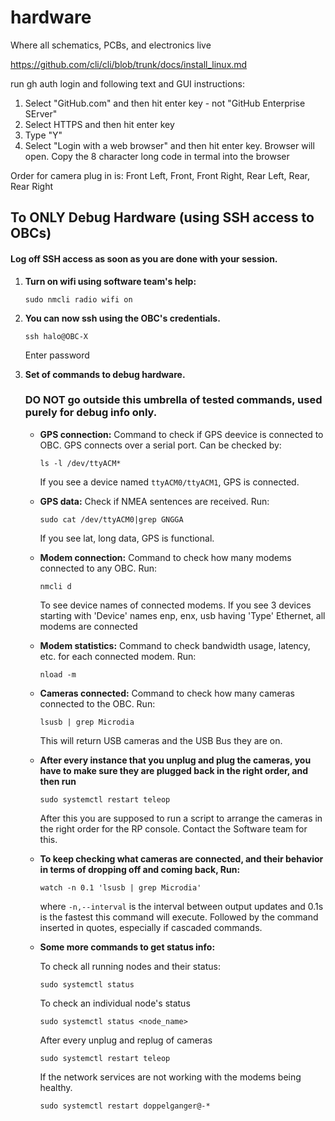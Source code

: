 # hardware
Where all schematics, PCBs, and electronics live


https://github.com/cli/cli/blob/trunk/docs/install_linux.md

run gh auth login and following text and GUI instructions:
1) Select "GitHub.com" and then hit enter key    - not "GitHub Enterprise SErver" 
2) Select HTTPS and then hit enter key
3) Type "Y"
4) Select "Login with a web browser" and then hit enter key. Browser will open. Copy the 8 character long code in termal into the browser




Order for camera plug in is: Front Left, Front, Front Right, Rear Left, Rear, Rear Right



   ## To ONLY Debug Hardware (using SSH access to OBCs) 

   #### Log off SSH access as soon as you are done with your session.

1. **Turn on wifi using software team's help:**
   ```
   sudo nmcli radio wifi on
   ```
   

2. **You can now ssh using the OBC's credentials.** 
   ```
   ssh halo@OBC-X
   ```
   Enter password

3. **Set of commands to debug hardware.** 
   ### DO NOT go outside this umbrella of tested commands, used purely for debug info only.
   - **GPS connection:** 
     Command to check if GPS deevice is connected to OBC.
     GPS connects over a serial port. 
     Can be checked by:
     ```
     ls -l /dev/ttyACM*
     ``` 
     If you see a device named `ttyACM0/ttyACM1`, GPS is connected.

    - **GPS data:** 
      Check if NMEA sentences are received. Run:
      ```
      sudo cat /dev/ttyACM0|grep GNGGA
      ```
      If you see lat, long data, GPS is functional. 

     - **Modem connection:**
       Command to check how many modems connected to any OBC. Run:
       ```
       nmcli d
       ```
       To see device names of connected modems.
       If you see 3 devices starting with 'Device' names enp, enx, usb having 'Type' Ethernet, all modems are connected

     - **Modem statistics:**
       Command to check bandwidth usage, latency, etc. for each connected modem. Run:
       ```
       nload -m
       ```

     - **Cameras connected:**
       Command to check how many cameras connected to the OBC. Run: 
       ```
       lsusb | grep Microdia
       ```
       This will return USB cameras and the USB Bus they are on. 

     - **After every instance that you unplug and plug the cameras, you have to make sure they are plugged back in the right order, and then run**
       ```
       sudo systemctl restart teleop
       ```
       After this you are supposed to run a script to arrange the cameras in the right order for the RP console. Contact the Software team for this.

     - **To keep checking what cameras are connected, and their behavior in terms of dropping off and coming back, Run:**
       ```
       watch -n 0.1 'lsusb | grep Microdia'
       ```
       where `-n,--interval` is the interval between output updates and 0.1s is the fastest this command will execute.
       Followed by the command inserted in quotes, especially if cascaded commands. 

     - **Some more commands to get status info:**
  
       To check all running nodes and their status:
       ```
       sudo systemctl status
       ``` 

       To check an individual node's status 

       ```
       sudo systemctl status <node_name>
       ```

       After every unplug and replug of cameras

       ```
       sudo systemctl restart teleop
       ```

       If the network services are not working with the modems being healthy. 

       ```
       sudo systemctl restart doppelganger@-*
       ```
     
     
  
      
     

